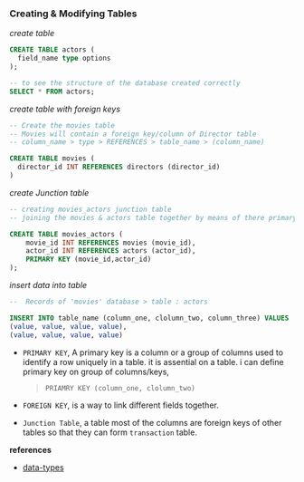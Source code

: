 ### Creating & Modifying Tables

_create table_

```sql
CREATE TABLE actors (
  field_name type options
);

-- to see the structure of the database created correctly
SELECT * FROM actors;
```

_create table with foreign keys_

```sql
-- Create the movies table
-- Movies will contain a foreign key/column of Director table
-- column_name > type > REFERENCES > table_name > (column_name)

CREATE TABLE movies (
  director_id INT REFERENCES directors (director_id)
)
```

_create Junction table_

```sql
-- creating movies_actors junction table
-- joining the movies & actors table together by means of there primary keys

CREATE TABLE movies_actors (
	movie_id INT REFERENCES movies (movie_id),
	actor_id INT REFERENCES actors (actor_id),
	PRIMARY KEY (movie_id,actor_id)
);
```

_insert data into table_

```sql
--  Records of 'movies' database > table : actors

INSERT INTO table_name (column_one, clolumn_two, column_three) VALUES
(value, value, value, value),
(value, value, value, value)
```

- `PRIMARY KEY`, A primary key is a column or a group of columns used to identify a row uniquely in a table. it is assential on a table. i can define primary key on group of columns/keys,

  > `PRIAMRY KEY (column_one, clolumn_two)`

- `FOREIGN KEY`, is a way to link different fields together.
- `Junction Table`, a table most of the columns are foreign keys of other tables so that they can form `transaction` table.

**references**

- [data-types](https://www.postgresqltutorial.com/postgresql-data-types/)
